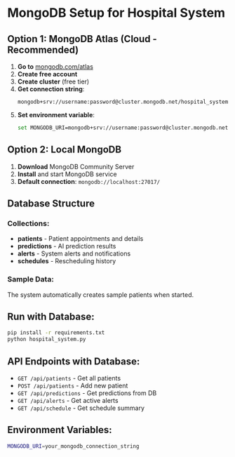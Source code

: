 # MongoDB Setup for Hospital System

## Option 1: MongoDB Atlas (Cloud - Recommended)

1. **Go to** [mongodb.com/atlas](https://mongodb.com/atlas)
2. **Create free account**
3. **Create cluster** (free tier)
4. **Get connection string**:
   ```
   mongodb+srv://username:password@cluster.mongodb.net/hospital_system
   ```
5. **Set environment variable**:
   ```bash
   set MONGODB_URI=mongodb+srv://username:password@cluster.mongodb.net/hospital_system
   ```

## Option 2: Local MongoDB

1. **Download** MongoDB Community Server
2. **Install** and start MongoDB service
3. **Default connection**: `mongodb://localhost:27017/`

## Database Structure

### Collections:
- **patients** - Patient appointments and details
- **predictions** - AI prediction results
- **alerts** - System alerts and notifications
- **schedules** - Rescheduling history

### Sample Data:
The system automatically creates sample patients when started.

## Run with Database:

```bash
pip install -r requirements.txt
python hospital_system.py
```

## API Endpoints with Database:

- `GET /api/patients` - Get all patients
- `POST /api/patients` - Add new patient
- `GET /api/predictions` - Get predictions from DB
- `GET /api/alerts` - Get active alerts
- `GET /api/schedule` - Get schedule summary

## Environment Variables:

```bash
MONGODB_URI=your_mongodb_connection_string
```